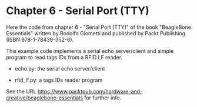 Chapter 6 - Serial Port (TTY)
=============================

Here the code from chapter 6 - "Serial Port (TTY)" of
the book "BeagleBone Essentials" written by Rodolfo Giometti and
published by Packt Publishing (ISBN 978-1-78439-352-6).

This example code implements a serial echo server/client and simple
program to read tags IDs from a RFID LF reader.

* echo.py: the serial echo server/client

* rfid_lf.py: a tags IDs reader program


See the URL
https://www.packtpub.com/hardware-and-creative/beaglebone-essentials
for further info.
